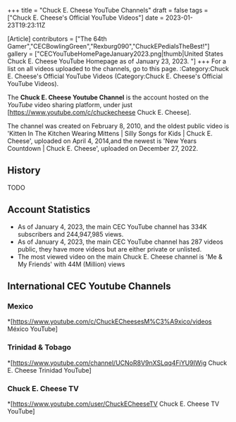 +++
title = "Chuck E. Cheese YouTube Channels"
draft = false
tags = ["Chuck E. Cheese's Official YouTube Videos"]
date = 2023-01-23T19:23:11Z

[Article]
contributors = ["The 64th Gamer","CECBowlingGreen","Rexburg090","ChuckEPediaIsTheBest!"]
gallery = ["CECYouTubeHomePageJanuary2023.png|thumb|United States Chuck E. Cheese YouTube Homepage as of January 23, 2023. "]
+++
For a list on all videos uploaded to the channels, go to this page. :Category:Chuck E. Cheese's Official YouTube Videos (Category:Chuck E. Cheese's Official YouTube Videos).

The **Chuck E. Cheese Youtube Channel** is the account hosted on the _YouTube_ video sharing platform, under just [https://www.youtube.com/c/chuckecheese Chuck E. Cheese].

The channel was created on February 8, 2010, and the oldest public video is 'Kitten In The Kitchen Wearing Mittens | Silly Songs for Kids | Chuck E. Cheese', uploaded on April 4, 2014,and the newest is 'New Years Countdown | Chuck E. Cheese', uploaded on December 27, 2022.

## History ##
TODO

## Account Statistics ##

* As of January 4, 2023, the main CEC YouTube channel has 334K subscribers and 244,947,985 views.
* As of  January 4, 2023, the main CEC YouTube channel has 287 videos public, they have more videos but are either private or unlisted.
* The most viewed video on the main Chuck E. Cheese channel is 'Me & My Friends' with 44M (Million) views

## International CEC Youtube Channels ##

### Mexico ###
*[https://www.youtube.com/c/ChuckECheesesM%C3%A9xico/videos México YouTube]

### Trinidad & Tobago ###
*[https://www.youtube.com/channel/UCNoR8V9nXSLqq4FiYU9IWig Chuck E. Cheese Trinidad YouTube]

### Chuck E. Cheese TV ###
*[https://www.youtube.com/user/ChuckECheeseTV Chuck E. Cheese TV YouTube]